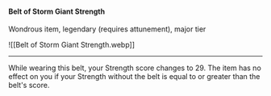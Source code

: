 #### Belt of Storm Giant Strength

Wondrous item, legendary (requires attunement), major tier

![[Belt of Storm Giant Strength.webp]]

---

While wearing this belt, your Strength score changes to 29. The item has no effect on you if your Strength without the belt is equal to or greater than the belt's score.